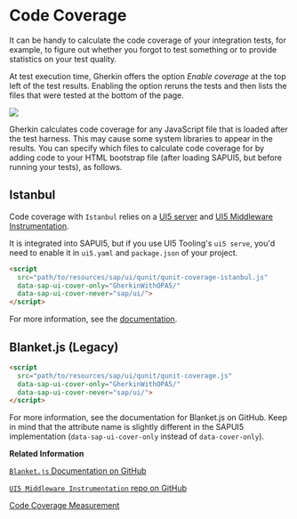 <!-- loio20737a4c64f448d2af9b9745fbe5d762 -->

# Code Coverage

It can be handy to calculate the code coverage of your integration tests, for example, to figure out whether you forgot to test something or to provide statistics on your test quality.

At test execution time, Gherkin offers the option *Enable coverage* at the top left of the test results. Enabling the option reruns the tests and then lists the files that were tested at the bottom of the page.

 ![](images/Gherkin_CodeCoverage_58d6e82.png) 

Gherkin calculates code coverage for any JavaScript file that is loaded after the test harness. This may cause some system libraries to appear in the results. You can specify which files to calculate code coverage for by adding code to your HTML bootstrap file \(after loading SAPUI5, but before running your tests\), as follows.



<a name="loio20737a4c64f448d2af9b9745fbe5d762__section_ojq_zz4_fwb"/>

## Istanbul

Code coverage with `Istanbul` relies on a [UI5 server](https://sap.github.io/ui5-tooling/stable/pages/Server/) and [UI5 Middleware Instrumentation](https://github.com/SAP/ui5-tooling-extensions/tree/main/packages/ui5-middleware-instrumentation).

It is integrated into SAPUI5, but if you use UI5 Tooling's `ui5 serve`, you'd need to enable it in `ui5.yaml` and `package.json` of your project.

```html
<script
  src="path/to/resources/sap/ui/qunit/qunit-coverage-istanbul.js"
  data-sap-ui-cover-only="GherkinWithOPA5/"
  data-sap-ui-cover-never="sap/ui/">
</script>
```

For more information, see the [documentation](https://github.com/SAP/ui5-tooling-extensions/tree/main/packages/ui5-middleware-instrumentation).



<a name="loio20737a4c64f448d2af9b9745fbe5d762__section_k3n_wz4_fwb"/>

## Blanket.js \(Legacy\)

```html
<script
  src="path/to/resources/sap/ui/qunit/qunit-coverage.js"
  data-sap-ui-cover-only="GherkinWithOPA5/"
  data-sap-ui-cover-never="sap/ui/">
</script>
```

For more information, see the documentation for Blanket.js on GitHub. Keep in mind that the attribute name is slightly different in the SAPUI5 implementation \(`data-sap-ui-cover-only` instead of `data-cover-only`\).

**Related Information**  


[`Blanket.js` Documentation on GitHub](https://github.com/alex-seville/blanket/blob/master/docs/intermediate_browser.md)

[`UI5 Middleware Instrumentation` repo on GitHub](https://github.com/SAP/ui5-tooling-extensions/tree/main/packages/ui5-middleware-instrumentation)

[Code Coverage Measurement](code-coverage-measurement-7ef3242.md "You can measure the code coverage for your test inside the Control.qunit.html page either via HTML or JavaScript code using a code coverage tool like Istanbul (default) or Blanket.js (legacy).")


